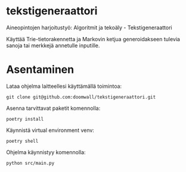 # tekstigeneraattori
Aineopintojen harjoitustyö: Algoritmit ja tekoäly - Tekstigeneraattori

Käyttää Trie-tietorakennetta ja Markovin ketjua generoidakseen tulevia sanoja tai merkkejä annetulle inputille.

# Asentaminen

Lataa ohjelma laitteellesi käyttämällä toimintoa: 
```
git clone git@github.com:doomwall/tekstigeneraattori.git
```

Asenna tarvittavat paketit komennolla: 
```
poetry install
```

Käynnistä virtual environment venv:
```
poetry shell
```

Ohjelma käynnistyy komennolla:
```
python src/main.py
```
